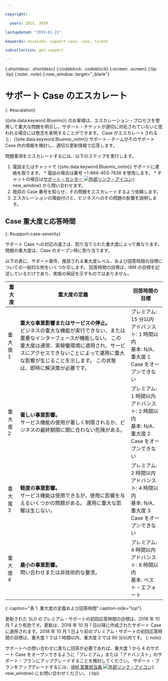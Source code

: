 ```yaml
---

copyright:

  years: 2015, 2019

lastupdated: "2019-01-22"

keywords: escalate, support case, case, ticket

subcollection: get-support

---
```



{:shortdesc: .shortdesc}
{:codeblock: .codeblock}
{:screen: .screen}
{:tip: .tip}
{:note: .note}
{:new_window: target="_blank"}


# サポート Case のエスカレート
{: #escalation}

{{site.data.keyword.Bluemix}} のお客様は、エスカレーション・プロセスを使用して重大な問題を明示し、サポート・チケットが適切に対処されていないと思われる場合には懸念を表明することができます。 Case がエスカレートされると、{{site.data.keyword.Bluemix_notm}} サポート・チームがそのサポート Case 内の情報を検討し、適切な更新情報で応答します。

 問題事項をエスカレートするには、以下のステップを実行します。

  1. 電話またはチャットで {{site.data.keyword.Bluemix_notm}} サポートに連絡を取ります。
    * 電話の場合は番号 +1-866-403-7638 を使用します。
    * チャットの場合は[サポート・センター ![外部リンク・アイコン](../icons/launch-glyph.svg "外部リンク・アイコン")](https://{DomainName}/unifiedsupport/supportcenter){: new_window} から問い合わせます。
  2. 既存の Case 番号を知らせ、その問題をエスカレートするよう依頼します。
  3. エスカレーションの理由付けと、ビジネスへのその問題の影響を説明します。

## Case 重大度と応答時間
{: #support-case-severity}

サポート Case への対応の速さは、割り当てられた重大度によって異なります。 問題の重大度は、Case のオープン時に割り当てます。

以下の表に、サポート案件、推奨される重大度レベル、および回答時間の目標についての一般的な例をいくつか示します。 回答時間の目標は、IBM の目標を記述しているだけであり、実施の保証を示すものではありません。

| 重大度 | 重大度の定義 | 回答時間の目標 |
|-----|------- | ----- |
| 重大度 1 | <strong>重大な事業影響またはサービスの停止。</strong> <br> ビジネスの重大な機能が実行できない、または重要なインターフェースが機能しない。 この重大度は通常、実稼働環境に適用され、サービスにアクセスできないことによって運用に重大な影響が生じることを示します。 この状態は、即時に解決策が必要です。 | プレミアム: 15 分以内 <br> アドバンスト: 1 時間以内 <br> 基本: N/A、重大度 1 Case をオープンできない |
| 重大度 2 | <strong>著しい事業影響。</strong> <br> サービス機能の使用が著しく制限されるか、ビジネスの最終期限に間に合わない危険がある。 | プレミアム: 1 時間以内 <br> アドバンスト: 2 時間以内 <br> 基本: N/A、重大度 2 Case をオープンできない |
| 重大度 3 | <strong>軽度の事業影響。</strong> <br> サービス機能は使用できるが、使用に影響を与えるいくつかの問題がある。 運用に重大な影響は生じない。 | プレミアム: 2 時間以内 <br> アドバンスト: 4 時間以内 <br> 基本: N/A、重大度 3 Case をオープンできない |
| 重大度 4 | <strong>最小の事業影響。</strong> <br> 問い合わせまたは非技術的な要求。 | プレミアム: 4 時間以内 <br> アドバンスト: 8 時間以内 <br> 基本: ベスト・エフォート |
{: caption="表 1. 重大度の定義および回答時間" caption-side="top"}

更新された SLO のプレミアム・サポートの初回応答時間の目標は、2018 年 10 月 1 より有効です。更新は、2018 年 10 月 1 日以降に作成されたサポート Case に適用されます。2018 年 10 月 1 日より前のプレミアム・サポートの初回応答時間の目標は、重大度 1 では 1 時間以内、重大度 2 では 90 分以内です。
{: note}

サポートへの問い合わせに直ちに回答が必要であれば、重大度 1 から 4 のサポート Case をオープンできるように「プレミアム」または「アドバンスト」のサポート・プランにアップグレードすることを検討してください。 サポート・プランをアップグレードするには、[IBM 営業担当員 ![外部リンク・アイコン](../icons/launch-glyph.svg "外部リンク・アイコン")](https://www.ibm.com/cloud-computing/bluemix/contact-us){: new_window} にお問い合わせください。
{:tip}

